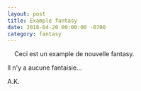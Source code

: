```yaml
---
layout: post
title: Example fantasy
date: 2018-04-20 00:00:00 -0700
category: fantasy
---
```

&nbsp;&nbsp;&nbsp;&nbsp;Ceci est un example de nouvelle fantasy. <!--more-->

Il n'y a aucune fantaisie...


A.K.
